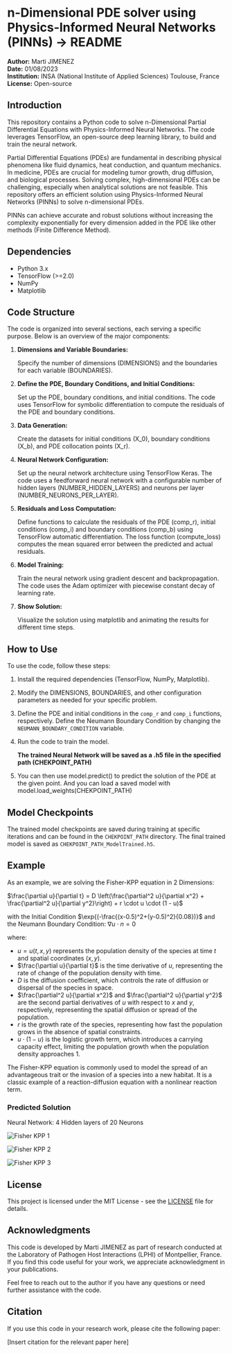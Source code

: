 # n-Dimensional PDE solver using Physics-Informed Neural Networks (PINNs) -> README

**Author:** Marti JIMENEZ  
**Date:** 01/08/2023  
**Institution:** INSA (National Institute of Applied Sciences) Toulouse, France  
**License:** Open-source  

## Introduction

This repository contains a Python code to solve n-Dimensional Partial Differential Equations with Physics-Informed Neural Networks. The code leverages TensorFlow, an open-source deep learning library, to build and train the neural network. 

Partial Differential Equations (PDEs) are fundamental in describing physical phenomena like fluid dynamics, heat conduction, and quantum mechanics. In medicine, PDEs are crucial for modeling tumor growth, drug diffusion, and biological processes. Solving complex, high-dimensional PDEs can be challenging, especially when analytical solutions are not feasible. This repository offers an efficient solution using Physics-Informed Neural Networks (PINNs) to solve n-dimensional PDEs.

PINNs can achieve accurate and robust solutions without increasing the complexity exponentially for every dimension added in the PDE like other methods (Finite Difference Method).


## Dependencies

- Python 3.x
- TensorFlow (>=2.0)
- NumPy
- Matplotlib

## Code Structure

The code is organized into several sections, each serving a specific purpose. Below is an overview of the major components:

1. **Dimensions and Variable Boundaries:**

   Specify the number of dimensions (DIMENSIONS) and the boundaries for each variable (BOUNDARIES).
   
2. **Define the PDE, Boundary Conditions, and Initial Conditions:** 

   Set up the PDE, boundary conditions, and initial conditions. The code uses TensorFlow for symbolic differentiation to compute the residuals of the PDE and boundary conditions.

3. **Data Generation:**

   Create the datasets for initial conditions (X_0), boundary conditions (X_b), and PDE collocation points (X_r).

4. **Neural Network Configuration:**

   Set up the neural network architecture using TensorFlow Keras. The code uses a feedforward neural network with a configurable number of hidden layers (NUMBER_HIDDEN_LAYERS) and neurons per layer (NUMBER_NEURONS_PER_LAYER). 

5. **Residuals and Loss Computation:**

   Define functions to calculate the residuals of the PDE (comp_r), initial conditions (comp_i) and boundary conditions (comp_b) using TensorFlow automatic differentiation. The loss function (compute_loss) computes the mean squared error between the predicted and actual residuals.

6. **Model Training:**

   Train the neural network using gradient descent and backpropagation. The code uses the Adam optimizer with piecewise constant decay of learning rate.

7. **Show Solution:**

   Visualize the solution using matplotlib and animating the results for different time steps.

## How to Use

To use the code, follow these steps:

1. Install the required dependencies (TensorFlow, NumPy, Matplotlib).

2. Modify the DIMENSIONS, BOUNDARIES, and other configuration parameters as needed for your specific problem.

3. Define the PDE and initial conditions in the `comp_r` and `comp_i` functions, respectively. Define the Neumann Boundary Condition by changing the `NEUMANN_BOUNDARY_CONDITION` variable.

4. Run the code to train the model.

    
   **The trained Neural Network will be saved as a .h5 file in the specified path (CHEKPOINT_PATH)**

5. You can then use model.predict() to predict the solution of the PDE at the given point. And you can load a saved model with model.load_weights(CHEKPOINT_PATH)

## Model Checkpoints

The trained model checkpoints are saved during training at specific iterations and can be found in the `CHEKPOINT_PATH` directory. The final trained model is saved as `CHEKPOINT_PATH_ModelTrained.h5`.


## Example

As an example, we are solving the Fisher-KPP equation in 2 Dimensions:

$\frac{\partial u}{\partial t} = D \left(\frac{\partial^2 u}{\partial x^2} + \frac{\partial^2 u}{\partial y^2}\right) + r \cdot u \cdot (1 - u)$

with the Initial Condition $\exp{(-\frac{(x-0.5)^2+(y-0.5)^2}{0.08})}$ and the Neumann Boundary Condition: $\nabla u \cdot n = 0$

where:
- $u = u(t, x, y)$ represents the population density of the species at time $t$ and spatial coordinates $(x, y)$.
- $\frac{\partial u}{\partial t}$ is the time derivative of $u$, representing the rate of change of the population density with time.
- $D$ is the diffusion coefficient, which controls the rate of diffusion or dispersal of the species in space.
- $\frac{\partial^2 u}{\partial x^2}$ and $\frac{\partial^2 u}{\partial y^2}$ are the second partial derivatives of $u$ with respect to $x$ and $y$, respectively, representing the spatial diffusion or spread of the population.
- $r$ is the growth rate of the species, representing how fast the population grows in the absence of spatial constraints.
- $u \cdot (1 - u)$ is the logistic growth term, which introduces a carrying capacity effect, limiting the population growth when the population density approaches 1.

The Fisher-KPP equation is commonly used to model the spread of an advantageous trait or the invasion of a species into a new habitat. It is a classic example of a reaction-diffusion equation with a nonlinear reaction term.

### Predicted Solution
Neural Network: 4 Hidden layers of 20 Neurons

![Fisher KPP 1](./images/FisherKpp1.png)

![Fisher KPP 2](./images/FisherKpp2.png)

![Fisher KPP 3](./images/FisherKpp3.png)


## License

This project is licensed under the MIT License - see the [LICENSE](LICENSE) file for details.


## Acknowledgments

This code is developed by Marti JIMENEZ as part of research conducted at the Laboratory of Pathogen Host Interactions (LPHI) of Montpellier, France. If you find this code useful for your work, we appreciate acknowledgment in your publications.

Feel free to reach out to the author if you have any questions or need further assistance with the code.

## Citation

If you use this code in your research work, please cite the following paper:

[Insert citation for the relevant paper here]
